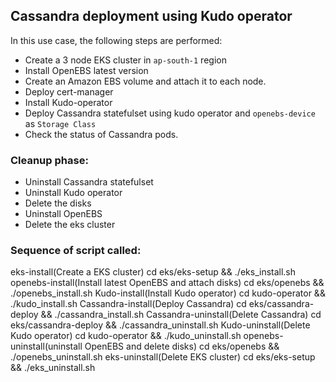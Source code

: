 ## Cassandra deployment using Kudo operator

In this use case, the following steps are performed:

- Create a 3 node EKS cluster in `ap-south-1` region
- Install OpenEBS latest version
- Create an Amazon EBS volume and attach it to each node.
- Deploy cert-manager
- Install Kudo-operator
- Deploy Cassandra statefulset using kudo operator and `openebs-device` as `Storage Class`
- Check the status of Cassandra pods.

### Cleanup phase:
- Uninstall Cassandra statefulset
- Uninstall Kudo operator
- Delete the disks
- Uninstall OpenEBS
- Delete the eks cluster

### Sequence of script called:

eks-install(Create a EKS cluster)
	cd eks/eks-setup && ./eks_install.sh
openebs-install(Install latest OpenEBS and attach disks)
	cd eks/openebs && ./openebs_install.sh
Kudo-install(Install Kudo operator)
	cd kudo-operator && ./kudo_install.sh
Cassandra-install(Deploy Cassandra)
	cd eks/cassandra-deploy && ./cassandra_install.sh
Cassandra-uninstall(Delete Cassandra) 
	cd eks/cassandra-deploy && ./cassandra_uninstall.sh
Kudo-uninstall(Delete Kudo operator)
	cd kudo-operator && ./kudo_uninstall.sh
openebs-uninstall(uninstall OpenEBS and delete disks)
	cd eks/openebs && ./openebs_uninstall.sh
eks-uninstall(Delete EKS cluster)
	cd eks/eks-setup && ./eks_uninstall.sh



